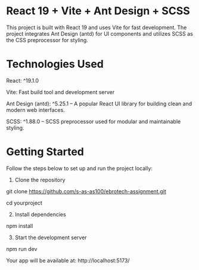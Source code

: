 # React 19 + Vite + Ant Design + SCSS

This project is built with React 19 and uses Vite for fast development. The project integrates Ant Design (antd) for UI components and utilizes SCSS as the CSS preprocessor for styling.

# Technologies Used

React: ^19.1.0

Vite: Fast build tool and development server

Ant Design (antd): ^5.25.1 – A popular React UI library for building clean and modern web interfaces.

SCSS: ^1.88.0 – SCSS preprocessor used for modular and maintainable styling.



#  Getting Started

Follow the steps below to set up and run the project locally:

1. Clone the repository

git clone https://github.com/s-as-as100/ebrotech-assignment.git

cd yourproject

2. Install dependencies

npm install

3. Start the development server

npm run dev

Your app will be available at: http://localhost:5173/





